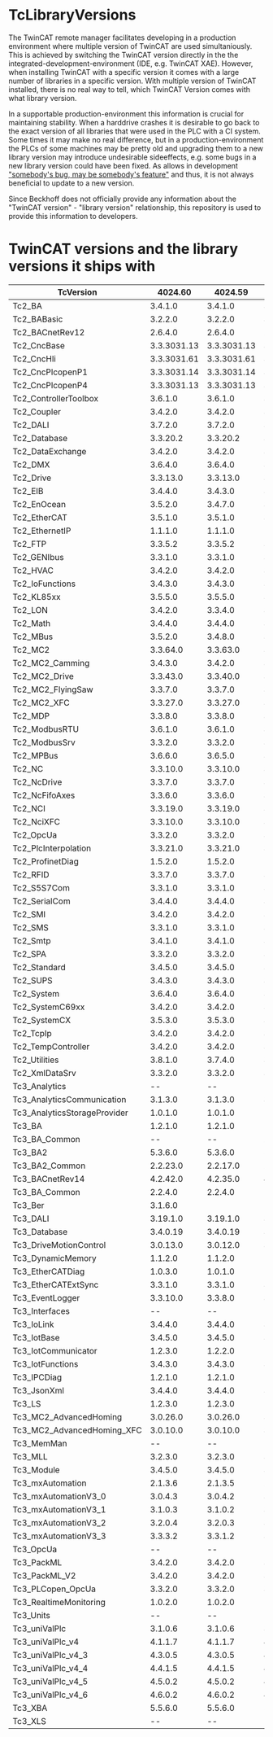 # TcLibraryVersions

The TwinCAT remote manager facilitates developing in a production environment where multiple version of TwinCAT are used simultaniously. This is achieved by switching the TwinCAT version directly in the the integrated-development-environment (IDE, e.g. TwinCAT XAE).
However, when installing TwinCAT with a specific version it comes with a large number of libraries in a specific version. With multiple version of TwinCAT installed, there is no real way to tell, which TwinCAT Version comes with what library version.

In a supportable production-environment this information is crucial for maintaining stability. When a harddrive crashes it is desirable to go back to the exact version of all libraries that were used in the PLC with a CI system. Some times it may make no real difference, but in a production-environment the PLCs of some machines may be pretty old and upgrading them to a new library version may introduce undesirable sideeffects, e.g. some bugs in a new library version could have been fixed. As allows in development ["somebody's bug, may be somebody's feature"](https://xkcd.com/1172/) and thus, it is not always beneficial to update to a new version.

Since Beckhoff does not officially provide any information about the "TwinCAT version" - "library version" relationship, this repository is used to provide this information to developers.

# TwinCAT versions and the library versions it ships with

|TcVersion|4024.60|4024.59|4024.56|4024.55|4024.54|4024.53|4024.50|4024.47|4024.44|4024.42|4024.40|4024.35|4024.32|4024.29|4024.25|4024.22|4024.20|4024.17|4024.12|4022.29|4022.22|4022.16|4022.4|4020.39|
|---|---|---|---|---|---|---|---|---|---|---|---|---|---|---|---|---|---|---|---|---|---|---|---|---|
|Tc2_BA|3.4.1.0|3.4.1.0|3.4.1.0|3.4.1.0|3.4.1.0|3.4.1.0|3.3.9.0|3.3.9.0|3.3.9.0|3.3.9.0|3.3.9.0|3.3.9.0|3.3.9.0|3.3.9.0|3.3.9.0|3.3.9.0|3.3.9.0|3.3.9.0|3.3.9.0|3.1.12.0|3.1.8.1|3.1.6.0|3.1.6.0|3.1.3.0|
|Tc2_BABasic|3.2.2.0|3.2.2.0|3.2.2.0|3.2.2.0|3.1.2.0|3.1.2.0|3.1.2.0|3.1.2.0|3.1.2.0|3.1.2.0|3.1.2.0|3.1.2.0|3.1.2.0|3.1.2.0|3.1.2.0|3.1.2.0|3.1.2.0|3.1.2.0|3.1.2.0|3.1.1.0|3.1.1.0|3.1.1.0|3.1.0.0|3.1.0.0|
|Tc2_BACnetRev12|2.6.4.0|2.6.4.0|2.6.2.0|2.6.2.0|2.6.2.0|2.6.2.0|2.6.2.0|2.6.2.0|2.6.2.0|2.5.20.0|2.5.20.0|2.5.20.0|2.5.19.0|2.5.19.0|2.5.18.1|2.5.18.1|2.5.18.1|2.5.18.1|2.5.18.1|2.5.6.0|2.5.0.3|2.4.3.0|2.4.3.0|2.4.3.0|
|Tc2_CncBase|3.3.3031.13|3.3.3031.13|3.3.3031.13|3.3.3031.13|3.3.3031.13|3.3.3031.13|3.3.3031.10|3.3.3031.10|3.3.3031.10|3.3.3031.10|3.3.3031.10|3.3.3031.10|3.3.3031.10|3.3.3031.10|3.3.3031.10|3.3.3031.10|3.3.3031.10|3.3.3031.10|3.3.3031.10|3.3.3031.9|3.3.3031.9|3.3.3031.7|3.3.3031.6|3.3.3031.2|
|Tc2_CncHli|3.3.3031.61|3.3.3031.61|3.3.3031.61|3.3.3031.54|3.3.3031.54|3.3.3031.54|3.3.3031.43|3.3.3031.43|3.3.3031.43|3.3.3031.43|3.3.3031.43|3.3.3031.43|3.3.3031.43|3.3.3031.43|3.3.3031.43|3.3.3031.43|3.3.3031.43|3.3.3031.42|3.3.3031.41|3.3.3031.30|3.3.3031.26|3.3.3031.25|3.3.3031.23|3.3.3031.10|
|Tc2_CncPlcopenP1|3.3.3031.14|3.3.3031.14|3.3.3031.14|3.3.3031.14|3.3.3031.14|3.3.3031.14|3.3.3031.11|3.3.3031.11|3.3.3031.11|3.3.3031.11|3.3.3031.11|3.3.3031.11|3.3.3031.11|3.3.3031.11|3.3.3031.11|3.3.3031.11|3.3.3031.11|3.3.3031.11|3.3.3031.11|3.3.3031.8|3.3.3031.8|3.3.3031.8|3.3.3031.8|3.3.3031.3|
|Tc2_CncPlcopenP4|3.3.3031.13|3.3.3031.13|3.3.3031.13|3.3.3031.13|3.3.3031.13|3.3.3031.13|3.3.3031.10|3.3.3031.10|3.3.3031.10|3.3.3031.10|3.3.3031.10|3.3.3031.10|3.3.3031.10|3.3.3031.10|3.3.3031.10|3.3.3031.10|3.3.3031.10|3.3.3031.10|3.3.3031.10|3.3.3031.9|3.3.3031.9|3.3.3031.8|3.3.3031.8|3.3.3031.1|
|Tc2_ControllerToolbox|3.6.1.0|3.6.1.0|3.6.1.0|3.4.3.0|3.4.3.0|3.4.3.0|3.4.3.0|3.4.3.0|3.4.3.0|3.4.3.0|3.4.3.0|3.4.3.0|3.4.3.0|3.4.3.0|3.4.3.0|3.4.3.0|3.4.3.0|3.4.3.0|3.4.3.0|3.4.1.4|3.4.1.4|3.4.1.4|3.4.1.4|3.4.1.4|
|Tc2_Coupler|3.4.2.0|3.4.2.0|3.3.1.0|3.3.1.0|3.3.1.0|3.3.1.0|3.3.1.0|3.3.1.0|3.3.1.0|3.3.1.0|3.3.1.0|3.3.1.0|3.3.1.0|3.3.1.0|3.3.1.0|3.3.1.0|3.3.1.0|3.3.1.0|3.3.1.0|3.3.1.0|3.3.1.0|3.3.1.0|3.3.1.0|3.3.1.0|
|Tc2_DALI|3.7.2.0|3.7.2.0|3.7.2.0|3.7.2.0|3.6.18.0|3.6.18.0|3.6.18.0|3.6.18.0|3.6.18.0|3.6.18.0|3.6.18.0|3.6.18.0|3.6.18.0|3.6.18.0|3.6.18.0|3.6.18.0|3.6.18.0|3.6.18.0|3.6.18.0|3.6.11.0|3.6.7.0|3.6.5.0|3.6.2.0|3.4.3.0|
|Tc2_Database|3.3.20.2|3.3.20.2|3.3.20.2|3.3.20.2|3.3.20.2|3.3.20.2|3.3.20.2|3.3.20.2|3.3.20.2|3.3.20.2|3.3.20.2|3.3.20.2|3.3.20.2|3.3.20.2|3.3.20.2|3.3.20.2|3.3.20.2|3.3.20.2|3.3.20.2|3.3.20.2|3.3.20.2|3.3.20.2|3.3.20.2|3.3.20.2|
|Tc2_DataExchange|3.4.2.0|3.4.2.0|3.3.5.0|3.3.5.0|3.3.5.0|3.3.5.0|3.3.5.0|3.3.5.0|3.3.5.0|3.3.5.0|3.3.5.0|3.3.5.0|3.3.5.0|3.3.5.0|3.3.5.0|3.3.5.0|3.3.5.0|3.3.5.0|3.3.5.0|3.3.2.0|3.3.2.0|3.3.2.0|3.3.2.0|3.3.2.0|
|Tc2_DMX|3.6.4.0|3.6.4.0|3.6.4.0|3.6.4.0|3.6.3.0|3.6.3.0|3.5.5.0|3.5.5.0|3.5.5.0|3.5.5.0|3.5.5.0|3.5.5.0|3.5.5.0|3.5.5.0|3.5.5.0|3.5.5.0|3.5.5.0|3.5.5.0|3.5.5.0|3.5.5.0|3.5.5.0|3.5.5.0|3.5.4.0|3.5.4.0|
|Tc2_Drive|3.3.13.0|3.3.13.0|3.3.11.0|3.3.11.0|3.3.10.0|3.3.10.0|3.3.10.0|3.3.9.0|3.3.9.0|3.3.9.0|3.3.9.0|3.3.8.0|3.3.8.0|3.3.8.0|3.3.8.0|3.3.7.0|3.3.5.0|3.3.5.0|3.3.5.0|3.3.4.0|3.3.4.0|3.3.4.0|3.3.4.0|3.3.4.0|
|Tc2_EIB|3.4.4.0|3.4.3.0|3.4.2.0|3.4.2.0|3.4.2.0|3.4.2.0|3.3.10.0|3.3.10.0|3.3.10.0|3.3.10.0|3.3.10.0|3.3.10.0|3.3.10.0|3.3.10.0|3.3.10.0|3.3.10.0|3.3.10.0|3.3.10.0|3.3.10.0|3.3.9.0|3.3.7.0|3.3.6.0|3.3.5.0|3.3.5.0|
|Tc2_EnOcean|3.5.2.0|3.4.7.0|3.4.7.0|3.4.7.0|3.4.7.0|3.4.7.0|3.4.7.0|3.4.7.0|3.4.7.0|3.4.7.0|3.4.7.0|3.4.7.0|3.4.7.0|3.4.7.0|3.4.7.0|3.4.7.0|3.4.7.0|3.4.7.0|3.4.6.0|3.4.6.0|3.4.6.0|3.4.6.0|3.4.6.0|3.4.6.0|
|Tc2_EtherCAT|3.5.1.0|3.5.1.0|3.4.4.0|3.4.3.0|3.4.3.0|3.4.2.0|3.4.2.0|3.3.21.0|3.3.21.0|3.3.21.0|3.3.21.0|3.3.21.0|3.3.20.0|3.3.19.0|3.3.19.0|3.3.16.0|3.3.15.0|3.3.15.0|3.3.15.0|3.3.12.0|3.3.12.0|3.3.12.0|3.3.10.0|3.3.10.0|
|Tc2_EthernetIP|1.1.1.0|1.1.1.0|1.1.1.0|1.1.1.0|1.1.1.0|1.1.1.0|1.1.1.0|1.1.1.0|1.0.3.0|1.0.3.0|1.0.3.0|1.0.3.0|1.0.3.0|1.0.3.0|1.0.3.0|1.0.3.0|1.0.3.0|1.0.3.0|1.0.2.0|1.0.2.0|1.0.1.0|1.0.1.0|1.0.1.0|1.0.1.0|
|Tc2_FTP|3.3.5.2|3.3.5.2|3.3.5.2|3.3.5.2|3.3.5.2|3.3.5.2|3.3.5.2|3.3.5.2|3.3.5.2|3.3.5.2|3.3.5.2|3.3.5.2|3.3.5.2|3.3.5.2|3.3.5.2|3.3.5.2|3.3.5.2|3.3.5.2|3.3.5.2|3.3.5.2|3.3.5.2|3.3.5.2|3.3.5.2|3.3.5.2|
|Tc2_GENIbus|3.3.1.0|3.3.1.0|3.3.1.0|3.3.1.0|3.3.1.0|3.3.1.0|3.3.1.0|3.3.1.0|3.3.1.0|3.3.1.0|3.3.1.0|3.3.1.0|3.3.1.0|3.3.1.0|3.3.1.0|3.3.1.0|3.3.1.0|3.3.1.0|3.3.1.0|3.3.1.0|3.3.1.0|3.3.1.0|3.3.0.0|3.3.0.0|
|Tc2_HVAC|3.4.2.0|3.4.2.0|3.4.2.0|3.4.2.0|3.3.9.0|3.3.9.0|3.3.8.0|3.3.8.0|3.3.8.0|3.3.8.0|3.3.8.0|3.3.8.0|3.3.8.0|3.3.8.0|3.3.8.0|3.3.8.0|3.3.8.0|3.3.8.0|3.3.8.0|--|--|--|--|--|
|Tc2_IoFunctions|3.4.3.0|3.4.3.0|3.4.3.0|3.3.13.0|3.3.13.0|3.3.13.0|3.3.13.0|3.3.13.0|3.3.13.0|3.3.13.0|3.3.13.0|3.3.13.0|3.3.13.0|3.3.13.0|3.3.13.0|3.3.13.0|3.3.13.0|3.3.13.0|3.3.13.0|3.3.10.0|3.3.10.0|3.3.10.0|3.3.10.0|3.3.10.0|
|Tc2_KL85xx|3.5.5.0|3.5.5.0|3.5.4.0|3.5.4.0|3.5.2.0|3.5.2.0|3.5.2.0|3.5.2.0|3.5.2.0|3.5.2.0|3.4.6.0|3.4.6.0|3.4.6.0|3.4.6.0|3.4.6.0|3.4.6.0|3.4.6.0|3.4.6.0|3.4.6.0|3.4.6.0|3.4.6.0|3.4.6.0|3.4.5.0|3.3.4.0|
|Tc2_LON|3.4.2.0|3.3.4.0|3.3.4.0|3.3.4.0|3.3.4.0|3.3.4.0|3.3.4.0|3.3.4.0|3.3.4.0|3.3.4.0|3.3.4.0|3.3.4.0|3.3.4.0|3.3.4.0|3.3.4.0|3.3.4.0|3.3.4.0|3.3.4.0|3.3.4.0|3.3.4.0|3.3.4.0|3.3.4.0|3.3.4.0|3.3.4.0|
|Tc2_Math|3.4.4.0|3.4.4.0|3.4.4.0|3.4.3.0|3.4.3.0|3.4.3.0|3.3.1.0|3.3.1.0|3.3.1.0|3.3.1.0|3.3.1.0|3.3.1.0|3.3.1.0|3.3.1.0|3.3.1.0|3.3.1.0|3.3.1.0|3.3.1.0|3.3.1.0|3.3.0.0|3.3.0.0|3.3.0.0|3.3.0.0|3.3.0.0|
|Tc2_MBus|3.5.2.0|3.4.8.0|3.4.8.0|3.4.8.0|3.4.8.0|3.4.8.0|3.4.8.0|3.4.8.0|3.4.8.0|3.4.8.0|3.4.8.0|3.4.8.0|3.4.8.0|3.4.8.0|3.4.8.0|3.4.8.0|3.4.8.0|3.4.8.0|3.4.8.0|3.4.7.0|3.4.7.0|3.4.7.0|3.4.7.0|3.4.6.0|
|Tc2_MC2|3.3.64.0|3.3.63.0|3.3.59.0|3.3.59.0|3.3.56.0|3.3.56.0|3.3.56.0|3.3.54.0|3.3.54.0|3.3.53.0|3.3.50.0|3.3.48.0|3.3.48.0|3.3.46.0|3.3.46.0|3.3.45.0|3.3.45.0|3.3.45.0|3.3.42.0|3.3.29.0|3.3.23.0|3.3.21.0|3.3.18.0|3.3.18.0|
|Tc2_MC2_Camming|3.4.3.0|3.4.2.0|3.4.0.0|3.4.0.0|3.3.19.0|3.3.19.0|3.3.19.0|3.3.19.0|3.3.19.0|3.3.18.0|3.3.18.0|3.3.15.0|3.3.15.0|3.3.15.0|3.3.15.0|3.3.15.0|3.3.15.0|3.3.15.0|3.3.11.0|3.3.7.0|3.3.7.0|3.3.6.0|3.3.4.0|3.3.4.0|
|Tc2_MC2_Drive|3.3.43.0|3.3.40.0|3.3.36.0|3.3.36.0|3.3.34.0|3.3.34.0|3.3.34.0|3.3.32.0|3.3.31.0|3.3.31.0|3.3.31.0|3.3.29.0|3.3.26.0|3.3.25.0|3.3.25.0|3.3.24.0|3.3.23.0|3.3.23.0|3.3.22.0|3.3.15.0|3.3.15.0|3.3.15.0|3.3.14.0|3.3.9.0|
|Tc2_MC2_FlyingSaw|3.3.7.0|3.3.7.0|3.3.6.0|3.3.6.0|3.3.5.0|3.3.5.0|3.3.5.0|3.3.5.0|3.3.5.0|3.3.5.0|3.3.5.0|3.3.3.0|3.3.3.0|3.3.3.0|3.3.3.0|3.3.3.0|3.3.3.0|3.3.3.0|3.3.1.0|3.3.1.0|3.3.1.0|3.3.0.0|3.3.0.0|3.3.0.0|
|Tc2_MC2_XFC|3.3.27.0|3.3.27.0|3.3.25.0|3.3.25.0|3.3.23.0|3.3.23.0|3.3.23.0|3.3.23.0|3.3.23.0|3.3.23.0|3.3.23.0|3.3.22.0|3.3.21.0|3.3.19.0|3.3.19.0|3.3.18.0|3.3.18.0|3.3.18.0|3.3.17.0|3.3.17.0|3.3.15.0|3.3.15.0|3.3.13.0|3.3.13.0|
|Tc2_MDP|3.3.8.0|3.3.8.0|3.3.8.0|3.3.8.0|3.3.8.0|3.3.8.0|3.3.8.0|3.3.8.0|3.3.8.0|3.3.8.0|3.3.8.0|3.3.8.0|3.3.8.0|3.3.8.0|3.3.8.0|3.3.8.0|3.3.8.0|3.3.8.0|3.3.7.0|3.3.6.0|3.3.6.0|3.3.5.0|3.3.5.0|3.3.5.0|
|Tc2_ModbusRTU|3.6.1.0|3.6.1.0|3.5.6.0|3.5.6.0|3.5.6.0|3.5.6.0|3.5.6.0|3.4.3.0|3.4.3.0|3.4.3.0|3.4.3.0|3.4.3.0|3.4.3.0|3.4.3.0|3.4.3.0|3.4.2.0|3.4.2.0|3.4.2.0|3.4.2.0|3.4.2.0|3.4.2.0|3.4.2.0|3.4.2.0|3.4.2.0|
|Tc2_ModbusSrv|3.3.2.0|3.3.2.0|3.3.2.0|3.3.2.0|3.3.2.0|3.3.2.0|3.3.2.0|3.3.2.0|3.3.2.0|3.3.2.0|3.3.2.0|3.3.2.0|3.3.2.0|3.3.2.0|3.3.2.0|3.3.2.0|3.3.2.0|3.3.2.0|3.3.2.0|3.3.1.0|3.3.1.0|3.3.1.0|3.3.1.0|3.3.1.0|
|Tc2_MPBus|3.6.6.0|3.6.5.0|3.6.4.0|3.6.4.0|3.6.4.0|3.6.3.0|3.6.3.0|3.6.1.0|3.4.12.0|3.4.12.0|3.4.12.0|3.4.12.0|3.4.12.0|3.4.12.0|3.4.12.0|3.4.12.0|3.4.12.0|3.4.12.0|3.4.12.0|3.4.11.0|3.4.9.0|3.4.8.0|3.4.7.0|3.4.7.0|
|Tc2_NC|3.3.10.0|3.3.10.0|3.3.7.0|3.3.7.0|3.3.4.0|3.3.4.0|3.3.4.0|3.3.4.0|3.3.4.0|3.3.4.0|3.3.4.0|3.3.2.0|3.3.2.0|3.3.1.0|3.3.1.0|3.3.1.0|3.3.1.0|3.3.1.0|3.3.1.0|3.3.1.0|3.3.1.0|3.3.1.0|3.3.0.0|3.3.0.0|
|Tc2_NcDrive|3.3.7.0|3.3.7.0|3.3.6.0|3.3.6.0|3.3.5.0|3.3.5.0|3.3.5.0|3.3.5.0|3.3.5.0|3.3.5.0|3.3.5.0|3.3.4.0|3.3.4.0|3.3.3.0|3.3.3.0|3.3.3.0|3.3.3.0|3.3.3.0|3.3.3.0|3.3.2.0|3.3.2.0|3.3.2.0|3.3.2.0|3.3.2.0|
|Tc2_NcFifoAxes|3.3.6.0|3.3.6.0|3.3.5.0|3.3.5.0|3.3.4.0|3.3.4.0|3.3.4.0|3.3.4.0|3.3.4.0|3.3.4.0|3.3.4.0|3.3.2.0|3.3.2.0|3.3.2.0|3.3.2.0|3.3.2.0|3.3.2.0|3.3.2.0|3.3.2.0|3.3.1.0|3.3.1.0|3.3.1.0|3.3.1.0|3.3.1.0|
|Tc2_NCI|3.3.19.0|3.3.19.0|3.3.17.0|3.3.17.0|3.3.15.0|3.3.15.0|3.3.15.0|3.3.15.0|3.3.15.0|3.3.15.0|3.3.15.0|3.3.12.0|3.3.12.0|3.3.12.0|3.3.12.0|3.3.12.0|3.3.12.0|3.3.12.0|3.3.12.0|3.3.12.0|3.3.12.0|3.3.11.0|3.3.10.0|3.3.8.0|
|Tc2_NciXFC|3.3.10.0|3.3.10.0|3.3.9.0|3.3.9.0|3.3.8.0|3.3.8.0|3.3.8.0|3.3.8.0|3.3.8.0|3.3.8.0|3.3.8.0|3.3.6.0|3.3.6.0|3.3.6.0|3.3.6.0|3.3.6.0|3.3.6.0|3.3.6.0|3.3.5.0|3.3.5.0|3.3.3.0|3.3.3.0|3.3.3.0|3.3.3.0|
|Tc2_OpcUa|3.3.2.0|3.3.2.0|3.3.2.0|3.3.2.0|3.3.2.0|--|--|--|--|--|--|--|--|--|--|--|--|--|--|--|--|--|--|3.3.2.0|
|Tc2_PlcInterpolation|3.3.21.0|3.3.21.0|3.3.20.0|3.3.20.0|3.3.18.0|3.3.18.0|3.3.18.0|3.3.18.0|3.3.18.0|3.3.18.0|3.3.18.0|3.3.16.0|3.3.16.0|3.3.16.0|3.3.16.0|3.3.16.0|3.3.16.0|3.3.16.0|3.3.16.0|3.3.15.0|3.3.15.0|3.3.15.0|3.3.15.0|3.3.14.0|
|Tc2_ProfinetDiag|1.5.2.0|1.5.2.0|1.5.1.0|1.2.3.0|1.2.3.0|1.2.3.0|1.2.3.0|1.2.3.0|1.2.3.0|1.2.3.0|1.2.3.0|1.2.3.0|1.2.3.0|1.2.3.0|1.2.3.0|1.2.3.0|1.2.3.0|1.2.3.0|1.2.3.0|1.2.2.0|1.2.2.0|1.2.2.0|1.2.2.0|1.2.2.0|
|Tc2_RFID|3.3.7.0|3.3.7.0|3.3.7.0|3.3.7.0|3.3.7.0|3.3.7.0|3.3.7.0|3.3.7.0|3.3.7.0|3.3.7.0|3.3.7.0|3.3.7.0|3.3.7.0|3.3.7.0|3.3.7.0|3.3.7.0|3.3.7.0|3.3.7.0|3.3.7.0|3.3.6.0|3.3.6.0|3.3.4.0|3.3.4.0|3.3.4.0|
|Tc2_S5S7Com|3.3.1.0|3.3.1.0|3.3.1.0|3.3.1.0|3.3.1.0|3.3.1.0|3.3.1.0|3.3.1.0|3.3.1.0|3.3.1.0|3.3.1.0|3.3.1.0|3.3.1.0|3.3.1.0|3.3.1.0|3.3.1.0|3.3.1.0|3.3.1.0|3.3.1.0|3.3.0.0|3.3.0.0|3.3.0.0|3.3.0.0|3.3.0.0|
|Tc2_SerialCom|3.4.4.0|3.4.4.0|3.4.1.0|3.4.1.0|3.4.1.0|3.3.10.0|3.3.10.0|3.3.10.0|3.3.10.0|3.3.10.0|3.3.10.0|3.3.10.0|3.3.10.0|3.3.10.0|3.3.8.0|3.3.7.0|3.3.7.0|3.3.7.0|3.3.7.0|3.3.6.0|3.3.6.0|3.3.6.0|3.3.6.0|3.3.6.0|
|Tc2_SMI|3.4.2.0|3.4.2.0|3.4.2.0|3.4.2.0|3.3.8.0|3.3.8.0|3.3.8.0|3.3.8.0|3.3.8.0|3.3.8.0|3.3.8.0|3.3.8.0|3.3.8.0|3.3.8.0|3.3.8.0|3.3.8.0|3.3.8.0|3.3.8.0|3.3.8.0|3.3.7.0|3.3.7.0|3.3.7.0|3.3.7.0|3.3.7.0|
|Tc2_SMS|3.3.1.0|3.3.1.0|3.3.1.0|3.3.1.0|3.3.1.0|3.3.1.0|3.3.1.0|3.3.1.0|3.3.1.0|3.3.1.0|3.3.1.0|3.3.1.0|3.3.1.0|3.3.1.0|3.3.1.0|3.3.1.0|3.3.1.0|3.3.1.0|3.3.1.0|3.3.0.0|3.3.0.0|3.3.0.0|3.3.0.0|3.3.0.0|
|Tc2_Smtp|3.4.1.0|3.4.1.0|3.3.2.0|3.3.2.0|3.3.2.0|3.3.2.0|3.3.2.0|3.3.2.0|3.3.2.0|3.3.2.0|3.3.2.0|3.3.2.0|3.3.2.0|3.3.2.0|3.3.2.0|3.3.2.0|3.3.2.0|3.3.2.0|3.3.2.0|3.3.2.0|3.3.1.0|3.3.1.0|3.3.1.0|3.3.1.0|
|Tc2_SPA|3.3.2.0|3.3.2.0|3.3.2.0|3.3.2.0|3.3.2.0|3.3.2.0|3.3.2.0|3.3.2.0|3.3.2.0|3.3.2.0|3.3.2.0|3.3.2.0|3.3.2.0|3.3.2.0|3.3.2.0|3.3.2.0|3.3.2.0|3.3.2.0|3.3.2.0|3.3.0.0|3.3.0.0|3.3.0.0|3.3.0.0|3.3.0.0|
|Tc2_Standard|3.4.5.0|3.4.5.0|3.4.5.0|3.3.3.0|3.3.3.0|3.3.3.0|3.3.3.0|3.3.3.0|3.3.3.0|3.3.3.0|3.3.3.0|3.3.3.0|3.3.3.0|3.3.3.0|3.3.3.0|3.3.3.0|3.3.3.0|3.3.3.0|3.3.3.0|3.3.2.0|3.3.2.0|3.3.2.0|3.3.2.0|3.3.2.0|
|Tc2_SUPS|3.4.3.0|3.4.3.0|3.3.8.0|3.3.8.0|3.3.8.0|3.3.8.0|3.3.8.0|3.3.8.0|3.3.8.0|3.3.8.0|3.3.8.0|3.3.8.0|3.3.8.0|3.3.8.0|3.3.8.0|3.3.8.0|3.3.8.0|3.3.8.0|3.3.8.0|3.3.6.0|3.3.6.0|3.3.6.0|3.3.6.0|3.3.5.0|
|Tc2_System|3.6.4.0|3.6.4.0|3.6.4.0|3.6.2.0|3.6.2.0|3.5.3.0|3.5.3.0|3.5.3.0|3.5.3.0|3.4.26.0|3.4.26.0|3.4.26.0|3.4.25.0|3.4.25.0|3.4.25.0|3.4.24.0|3.4.24.0|3.4.24.0|3.4.24.0|3.4.21.0|3.4.19.0|3.4.17.0|3.4.17.0|3.4.17.0|
|Tc2_SystemC69xx|3.4.2.0|3.4.2.0|3.3.1.0|3.3.1.0|3.3.1.0|3.3.1.0|3.3.1.0|3.3.1.0|3.3.1.0|3.3.1.0|3.3.1.0|3.3.1.0|3.3.1.0|3.3.1.0|3.3.1.0|3.3.1.0|3.3.1.0|3.3.1.0|3.3.1.0|3.3.0.0|3.3.0.0|3.3.0.0|3.3.0.0|3.3.0.0|
|Tc2_SystemCX|3.5.3.0|3.5.3.0|3.4.8.0|3.4.8.0|3.4.8.0|3.4.8.0|3.4.8.0|3.4.8.0|3.4.8.0|3.4.8.0|3.4.8.0|3.4.8.0|3.4.8.0|3.4.8.0|3.4.7.0|3.3.6.0|3.3.6.0|3.3.6.0|3.3.6.0|3.3.5.0|3.3.5.0|3.3.5.0|3.3.5.0|3.3.4.0|
|Tc2_TcpIp|3.4.2.0|3.4.2.0|3.4.2.0|3.3.10.0|3.3.10.0|3.3.10.0|3.3.10.0|3.3.10.0|3.3.10.0|3.3.6.0|3.3.6.0|3.3.6.0|3.3.6.0|3.3.6.0|3.3.6.0|3.3.6.0|3.3.6.0|3.3.6.0|3.3.6.0|3.3.6.0|3.3.4.0|3.3.3.0|3.3.3.0|3.3.3.0|
|Tc2_TempController|3.4.2.0|3.4.2.0|3.3.4.0|3.3.4.0|3.3.4.0|3.3.4.0|3.3.4.0|3.3.4.0|3.3.4.0|3.3.4.0|3.3.4.0|3.3.4.0|3.3.4.0|3.3.4.0|3.3.4.0|3.3.4.0|3.3.4.0|3.3.4.0|3.3.4.0|3.3.4.0|3.3.4.0|3.3.3.0|3.3.3.0|3.3.3.0|
|Tc2_Utilities|3.8.1.0|3.7.4.0|3.6.1.0|3.6.1.0|3.5.2.0|3.4.8.0|3.4.8.0|3.3.54.0|3.3.54.0|3.3.54.0|3.3.54.0|3.3.54.0|3.3.52.0|3.3.52.0|3.3.50.0|3.3.47.0|3.3.46.0|3.3.42.0|3.3.41.0|3.3.35.0|3.3.28.0|3.3.26.0|3.3.22.0|3.3.22.0|
|Tc2_XmlDataSrv|3.3.2.0|3.3.2.0|3.3.2.0|3.3.2.0|3.3.2.0|3.3.2.0|3.3.2.0|3.3.2.0|3.3.2.0|3.3.2.0|3.3.2.0|3.3.2.0|3.3.2.0|3.3.2.0|3.3.1.0|3.3.1.0|3.3.1.0|3.3.1.0|3.3.1.0|3.3.0.0|3.3.0.0|3.3.0.0|3.3.0.0|3.3.0.0|
|Tc3_Analytics|--|--|--|--|--|3.1.6.1|3.1.6.1|3.1.6.1|3.1.5.0|3.1.5.0|3.1.5.0|--|--|--|--|--|--|--|--|--|--|--|--|--|
|Tc3_AnalyticsCommunication|3.1.3.0|3.1.3.0|3.1.3.0|3.1.3.0|3.1.3.0|3.1.3.0|3.1.3.0|3.1.3.0|3.1.3.0|--|--|--|--|--|--|--|--|--|--|--|--|--|--|--|
|Tc3_AnalyticsStorageProvider|1.0.1.0|1.0.1.0|1.0.1.0|1.0.1.0|1.0.1.0|1.0.1.0|1.0.1.0|1.0.1.0|1.0.1.0|1.0.1.0|1.0.0.12|1.0.0.12|1.0.0.12|--|--|--|--|--|--|--|--|--|--|--|
|Tc3_BA|1.2.1.0|1.2.1.0|1.2.1.0|1.2.1.0|1.1.5.0|1.1.5.0|1.1.5.0|1.1.5.0|1.1.5.0|1.1.5.0|1.1.5.0|1.1.5.0|1.1.5.0|1.1.5.0|1.1.5.0|1.1.5.0|1.1.5.0|1.1.5.0|1.1.5.0|1.1.1.0|--|--|--|--|
|Tc3_BA_Common|--|--|2.2.3.0|2.2.3.0|2.2.3.0|2.2.3.0|2.2.3.0|2.1.5.2|2.1.5.2|2.1.5.2|2.1.5.2|2.1.5.2|2.1.5.2|2.1.5.2|2.1.5.2|2.1.4.0|2.1.4.0|2.1.4.0|2.1.4.0|1.0.5.0|--|--|--|--|
|Tc3_BA2|5.3.6.0|5.3.6.0|5.3.6.0|5.3.6.0|--|--|--|--|--|--|--|--|--|--|--|--|--|--|--|--|--|--|--|--|
|Tc3_BA2_Common|2.2.23.0|2.2.17.0|2.2.14.0|2.2.12.0|2.2.10.0|2.2.6.0|2.2.6.0|2.1.20.0|2.1.20.0|2.1.20.0|2.1.19.0|2.1.17.0|2.1.16.0|2.1.14.0|2.1.14.0|2.1.11.0|2.1.11.0|2.1.9.0|2.1.3.23|--|--|--|--|--|
|Tc3_BACnetRev14|4.2.42.0|4.2.35.0|4.2.27.0|4.2.20.0|4.2.20.0|4.2.20.0|4.2.7.0|4.2.4.0|4.2.2.0|4.1.26.0|4.1.26.0|4.1.26.0|4.1.24.0|4.1.19.0|4.1.19.0|4.1.17.0|4.1.16.0|4.1.9.0|4.0.22.12|--|--|--|--|--|
|Tc3_BA_Common|2.2.4.0|2.2.4.0|--|--|--|--|--|--|--|--|--|--|--|--|--|--|--|--|--|--|--|--|--|--|
|Tc3_Ber|3.1.6.0|
|Tc3_DALI|3.19.1.0|3.19.1.0|3.18.2.0|3.18.1.0|3.17.1.0|3.17.1.0|3.17.1.0|3.16.1.0|3.13.0.0|3.13.0.0|3.13.0.0|3.13.0.0|3.12.0.0|3.11.0.0|3.10.5.0|3.9.0.0|3.8.0.0|3.6.2.0|3.5.0.0|3.1.4.0|--|--|--|--|
|Tc3_Database|3.4.0.19|3.4.0.19|3.4.0.19|3.4.0.19|3.4.0.19|3.4.0.19|3.4.0.19|3.4.0.19|3.4.0.19|3.4.0.19|3.4.0.19|3.4.0.19|3.4.0.19|3.4.0.19|3.4.0.19|3.4.0.15|3.4.0.15|3.4.0.15|3.4.0.15|3.3.0.21|3.3.0.14|3.3.0.14|3.3.0.14|3.3.0.14|
|Tc3_DriveMotionControl|3.0.13.0|3.0.12.0|3.0.11.0|3.0.11.0|3.0.10.0|3.0.10.0|3.0.10.0|3.0.9.0|3.0.9.0|3.0.7.0|3.0.7.0|3.0.6.0|3.0.5.0|3.0.5.0|3.0.4.0|3.0.3.0|3.0.3.0|3.0.3.0|3.0.3.0|--|--|--|--|--|
|Tc3_DynamicMemory|1.1.2.0|1.1.2.0|1.1.2.0|1.0.2.0|1.0.2.0|1.0.2.0|1.0.2.0|1.0.2.0|1.0.2.0|1.0.2.0|1.0.2.0|1.0.2.0|1.0.2.0|1.0.2.0|1.0.2.0|1.0.2.0|1.0.2.0|1.0.2.0|1.0.2.0|--|--|--|--|--|
|Tc3_EtherCATDiag|1.0.3.0|1.0.1.0|--|--|--|--|--|--|--|--|--|--|--|--|--|--|--|--|--|--|--|--|--|--|
|Tc3_EtherCATExtSync|3.3.1.0|3.3.1.0|3.3.1.0|3.3.1.0|3.3.1.0|3.3.1.0|3.3.1.0|3.3.1.0|3.3.1.0|3.3.1.0|3.3.1.0|3.3.1.0|3.3.1.0|3.3.1.0|3.3.1.0|3.3.1.0|3.3.1.0|3.3.1.0|3.3.1.0|3.3.0.0|3.3.0.0|3.3.0.0|3.3.0.0|3.3.0.0|
|Tc3_EventLogger|3.3.10.0|3.3.8.0|3.3.7.0|3.3.7.0|3.1.33.0|3.1.33.0|3.1.33.0|3.1.33.0|3.1.33.0|3.1.33.0|3.1.33.0|3.1.33.0|3.1.30.0|3.1.30.0|3.1.30.0|3.1.30.0|3.1.28.0|3.1.28.0|3.1.24.0|3.1.19.0|3.1.16.0|3.0.3.0|3.0.3.0|3.0.3.0|
|Tc3_Interfaces|--|--|--|--|--|--|--|--|--|--|--|--|--|3.4.3.0|3.4.3.0|3.4.3.0|3.4.3.0|3.4.3.0|3.4.3.0|3.4.3.0|3.4.3.0|3.4.2.0|3.4.2.0|3.4.2.0|
|Tc3_IoLink|3.4.4.0|3.4.4.0|3.4.2.0|3.4.2.0|3.4.2.0|3.4.2.0|3.4.2.0|3.4.2.0|3.3.5.0|3.3.5.0|3.3.5.0|3.3.3.0|3.3.2.0|3.3.1.5|3.3.1.5|--|--|--|--|--|--|--|--|--|
|Tc3_IotBase|3.4.5.0|3.4.5.0|3.4.5.0|3.3.2.0|3.3.2.0|3.3.2.0|3.3.2.0|3.1.19.0|3.1.19.0|3.1.19.0|3.1.19.0|3.1.19.0|3.1.19.0|3.1.19.0|3.1.18.0|3.1.18.0|3.1.18.0|3.1.18.0|3.1.18.0|3.1.7.0|3.1.7.0|3.1.5.0|3.1.5.0|--|
|Tc3_IotCommunicator|1.2.3.0|1.2.2.0|1.2.2.0|1.2.2.0|1.2.2.0|1.2.2.0|1.2.2.0|1.1.16.0|1.1.16.0|1.1.16.0|1.1.16.0|1.1.15.0|1.1.12.0|1.1.12.0|1.1.12.0|1.1.10.0|1.1.10.0|1.1.10.0|1.0.7.0|1.0.7.0|1.0.7.0|1.0.7.0|1.0.4.0|--|
|Tc3_IotFunctions|3.4.3.0|3.4.3.0|3.3.1.0|3.3.1.0|3.3.1.0|3.3.1.0|3.3.1.0|3.3.1.0|3.3.1.0|3.3.1.0|3.3.1.0|3.3.1.0|3.3.1.0|3.3.1.0|3.3.1.0|3.3.1.0|3.3.1.0|3.3.1.0|3.3.1.0|3.3.1.0|3.3.1.0|--|--|--|
|Tc3_IPCDiag|1.2.1.0|1.2.1.0|1.1.4.0|1.1.3.0|1.1.3.0|1.1.3.0|1.1.3.0|1.0.15.0|1.0.15.0|1.0.15.0|1.0.14.0|1.0.12.0|1.0.11.0|1.0.11.0|1.0.11.0|1.0.9.0|1.0.9.0|1.0.8.0|1.0.5.0|--|--|--|--|--|
|Tc3_JsonXml|3.4.4.0|3.4.4.0|3.4.4.0|3.4.3.0|3.4.3.0|3.3.19.0|3.3.19.0|3.3.19.0|3.3.19.0|3.3.19.0|3.3.18.0|3.3.18.0|3.3.18.0|3.3.17.0|3.3.16.0|3.3.15.0|3.3.14.0|3.3.14.0|3.3.14.0|3.3.4.0|3.3.3.3|3.3.3.3|3.3.3.1|--|
|Tc3_LS|1.2.3.0|1.2.3.0|1.2.3.0|1.2.3.0|1.2.3.0|1.2.3.0|1.2.3.0|1.2.3.0|1.1.12.0|1.1.12.0|1.1.12.0|1.1.9.0|1.1.9.0|1.1.9.0|1.1.9.0|1.1.6.0|1.1.6.0|1.1.6.0|1.1.5.0|--|--|--|--|--|
|Tc3_MC2_AdvancedHoming|3.0.26.0|3.0.26.0|3.0.25.0|3.0.24.0|3.0.23.0|3.0.23.0|3.0.23.0|3.0.21.0|3.0.20.0|3.0.20.0|3.0.20.0|3.0.18.0|3.0.15.0|3.0.14.0|3.0.13.0|3.0.13.0|3.0.13.0|3.0.13.0|3.0.13.0|3.0.10.0|3.0.8.0|3.0.8.0|3.0.7.0|3.0.5.0|
|Tc3_MC2_AdvancedHoming_XFC|3.0.10.0|3.0.10.0|3.0.9.0|3.0.9.0|3.0.8.0|3.0.8.0|3.0.8.0|3.0.8.0|3.0.8.0|3.0.8.0|3.0.8.0|3.0.6.0|3.0.6.0|3.0.6.0|3.0.6.0|3.0.6.0|3.0.6.0|3.0.6.0|3.0.4.0|3.0.4.0|3.0.4.0|3.0.4.0|3.0.4.0|3.0.3.0|
|Tc3_MemMan|--|--|--|--|--|--|--|--|--|--|--|--|--|--|--|--|--|--|--|--|--|--|--|3.3.1.0|
|Tc3_MLL|3.2.3.0|3.2.3.0|3.2.3.0|3.2.3.0|3.2.3.0|3.2.3.0|--|--|--|--|--|--|--|--|--|--|--|--|--|--|--|--|--|--|
|Tc3_Module|3.4.5.0|3.4.5.0|3.4.5.0|3.3.23.0|3.3.23.0|3.3.23.0|3.3.23.0|3.3.23.0|3.3.23.0|3.3.23.0|3.3.21.0|3.3.21.0|3.3.21.0|3.3.21.0|3.3.21.0|3.3.21.0|3.3.21.0|3.3.21.0|3.3.21.0|3.3.20.0|3.3.18.0|3.3.18.0|3.3.17.0|3.3.16.0|
|Tc3_mxAutomation|2.1.3.6|2.1.3.5|2.1.3.5|2.1.3.5|2.1.3.5|2.1.3.4|2.1.3.4|2.1.3.4|2.1.3.4|2.1.3.3|2.1.3.3|2.1.3.3|2.1.3.3|2.1.3.3|2.1.3.3|2.1.3.3|2.1.3.3|2.1.3.3|2.1.3.3|2.1.3.3|2.1.3.3|2.1.3.2|2.1.3.2|2.1.3.2|
|Tc3_mxAutomationV3_0|3.0.4.3|3.0.4.2|3.0.4.2|3.0.4.2|3.0.4.2|3.0.4.1|3.0.4.1|3.0.4.1|3.0.4.1|3.0.4.0|3.0.4.0|3.0.4.0|3.0.4.0|3.0.4.0|3.0.4.0|3.0.4.0|3.0.4.0|3.0.4.0|3.0.4.0|3.0.2.0|--|--|--|--|
|Tc3_mxAutomationV3_1|3.1.0.3|3.1.0.2|3.1.0.2|3.1.0.2|3.1.0.2|3.1.0.1|3.1.0.1|3.1.0.1|3.1.0.1|3.1.0.0|3.1.0.0|3.1.0.0|3.1.0.0|3.1.0.0|3.1.0.0|3.1.0.0|3.1.0.0|3.1.0.0|3.1.0.0|--|--|--|--|--|
|Tc3_mxAutomationV3_2|3.2.0.4|3.2.0.3|3.2.0.3|3.2.0.3|3.2.0.3|3.2.0.2|3.2.0.2|3.2.0.2|3.2.0.2|3.2.0.1|3.2.0.1|3.2.0.1|3.2.0.1|3.2.0.1|3.2.0.1|3.2.0.1|3.2.0.1|3.2.0.1|--|--|--|--|--|--|
|Tc3_mxAutomationV3_3|3.3.3.2|3.3.1.2|3.3.1.2|3.3.1.2|3.3.1.2|3.3.1.1|3.3.1.1|3.3.1.1|3.3.1.1|3.3.1.1|3.3.1.0|--|--|--|--|--|--|--|--|--|--|--|--|--|
|Tc3_OpcUa|--|--|--|--|--|--|--|--|--|--|--|--|--|1.0.0.24|1.0.0.24|1.0.0.24|1.0.0.24|1.0.0.24|--|--|--|--|--|--|
|Tc3_PackML|3.4.2.0|3.4.2.0|3.3.5.0|3.3.5.0|3.3.5.0|3.3.5.0|3.3.5.0|3.3.5.0|3.3.5.0|3.3.5.0|3.3.5.0|3.3.3.0|3.3.3.0|3.3.3.0|3.3.3.0|3.3.3.0|3.3.3.0|3.3.3.0|3.3.3.0|3.3.3.0|3.3.3.0|3.3.3.0|3.3.3.0|3.3.3.0|
|Tc3_PackML_V2|3.4.2.0|3.4.2.0|3.3.17.0|3.3.17.0|3.3.17.0|3.3.17.0|3.3.17.0|3.3.17.0|3.3.17.0|3.3.17.0|3.3.17.0|3.3.15.0|3.3.15.0|3.3.15.0|3.3.15.0|3.3.15.0|3.3.15.0|3.3.15.0|3.3.14.0|3.3.11.0|3.3.8.0|3.3.8.0|3.3.8.0|3.3.8.0|
|Tc3_PLCopen_OpcUa|3.3.2.0|3.3.2.0|3.3.2.0|3.3.2.0|3.3.2.0|3.3.2.0|3.3.2.0|3.3.2.0|3.3.2.0|3.2.12.0|3.2.12.0|3.2.12.0|3.2.11.0|3.2.10.0|3.2.10.0|3.2.10.0|3.2.9.0|3.2.9.0|3.2.9.0|3.1.7.0|3.1.7.0|3.1.7.0|3.1.7.0|3.1.6.0|
|Tc3_RealtimeMonitoring|1.0.2.0|1.0.2.0|1.0.2.0|1.0.2.0|1.0.2.0|1.0.2.0|1.0.2.0|1.0.2.0|1.0.2.0|1.0.2.0|1.0.2.0|1.0.2.0|1.0.2.0|1.0.2.0|1.0.2.0|1.0.2.0|1.0.2.0|1.0.2.0|1.0.2.0|--|--|--|--|--|
|Tc3_Units|--|--|--|--|--|1.0.0.3|1.0.0.3|1.0.0.3|1.0.0.2|1.0.0.2|1.0.0.2|--|--|--|--|--|--|--|--|--|--|--|--|--|
|Tc3_uniValPlc|3.1.0.6|3.1.0.6|3.1.0.6|3.1.0.6|3.1.0.6|3.1.0.5|3.1.0.5|3.1.0.5|3.1.0.5|3.1.0.4|3.1.0.4|3.1.0.4|3.1.0.4|3.1.0.4|3.1.0.4|3.1.0.4|3.1.0.4|3.1.0.4|3.1.0.2|3.1.0.0|3.1.0.0|3.1.0.0|2.3.0.2|2.3.0.2|
|Tc3_uniValPlc_v4|4.1.1.7|4.1.1.7|4.1.1.7|4.1.1.7|4.1.1.7|4.1.1.6|4.1.1.6|4.1.1.6|4.1.1.6|4.1.1.5|4.1.1.5|4.1.1.5|4.1.1.5|4.1.1.5|4.1.1.5|4.1.1.5|4.1.1.5|4.1.1.5|4.1.1.3|4.1.1.1|--|--|--|--|
|Tc3_uniValPlc_v4_3|4.3.0.5|4.3.0.5|4.3.0.5|4.3.0.5|4.3.0.5|4.3.0.4|4.3.0.4|4.3.0.4|4.3.0.4|4.3.0.3|4.3.0.3|4.3.0.3|4.3.0.3|4.3.0.3|4.3.0.3|4.3.0.3|4.3.0.3|4.3.0.3|4.3.0.1|--|--|--|--|--|
|Tc3_uniValPlc_v4_4|4.4.1.5|4.4.1.5|4.4.1.5|4.4.1.5|4.4.1.5|4.4.1.4|4.4.1.4|4.4.1.4|4.4.1.4|4.4.1.3|4.4.1.3|4.4.1.3|4.4.1.3|4.4.1.3|4.4.1.3|4.4.1.3|4.4.1.3|4.4.1.3|4.4.1.0|--|--|--|--|--|
|Tc3_uniValPlc_v4_5|4.5.0.2|4.5.0.2|4.5.0.2|4.5.0.2|4.5.0.2|4.5.0.1|4.5.0.1|4.5.0.1|4.5.0.1|4.5.0.1|4.5.0.1|4.5.0.1|4.5.0.1|4.5.0.1|4.5.0.1|4.5.0.1|4.5.0.1|4.5.0.1|--|--|--|--|--|--|
|Tc3_uniValPlc_v4_6|4.6.0.2|4.6.0.2|4.6.0.2|4.6.0.2|4.6.0.2|4.6.0.1|4.6.0.1|4.6.0.1|4.6.0.1|--|--|--|--|--|--|--|--|--|--|--|--|--|--|--|
|Tc3_XBA|5.5.6.0|5.5.6.0|5.5.6.0|--|--|--|--|--|--|--|--|--|--|--|--|--|--|--|--|--|--|--|--|--|
|Tc3_XLS|--|--|--|--|--|--|--|--|--|--|--|--|--|1.0.1.0|1.0.1.0|1.0.1.0|1.0.1.0|1.0.1.0|--|--|--|--|--|--|

